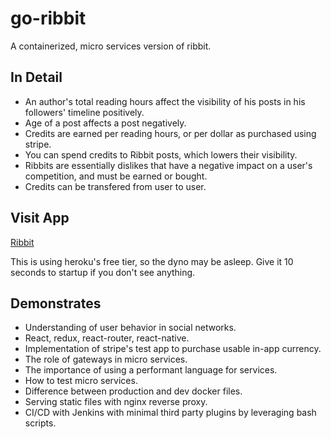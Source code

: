 # go-ribbit

A containerized, micro services version of ribbit. 

## In Detail
* An author's total reading hours affect the visibility of his posts in his followers' timeline positively.
* Age of a post affects a post negatively.
* Credits are earned per reading hours, or per dollar as purchased using stripe.
* You can spend credits to Ribbit posts, which lowers their visibility.
* Ribbits are essentially dislikes that have a negative impact on a user's competition, and must be earned or bought.
* Credits can be transfered from user to user.

## Visit App

[Ribbit](https://cryptic-chamber-20731.herokuapp.com/)

This is using heroku's free tier, so the dyno may be asleep. Give it 10 seconds to startup if you don't see anything.

## Demonstrates
* Understanding of user behavior in social networks.
* React, redux, react-router, react-native.
* Implementation of stripe's test app to purchase usable in-app currency.
* The role of gateways in micro services.
* The importance of using a performant language for services.
* How to test micro services.
* Difference between production and dev docker files.
* Serving static files with nginx reverse proxy.
* CI/CD with Jenkins with minimal third party plugins by leveraging bash scripts.
